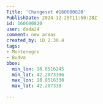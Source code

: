 ```yaml
---
Title: 'Changeset #160600820'
PublishDate: 2024-12-25T11:50:28Z
id: 160600820
user: dada24
comment: new areas
created_by: iD 2.30.4
tags:
- Montenegro
- Budva
bbox:
  min_lon: 18.8516245
  min_lat: 42.2873306
  max_lon: 18.8516338
  max_lat: 42.287338

---
```

